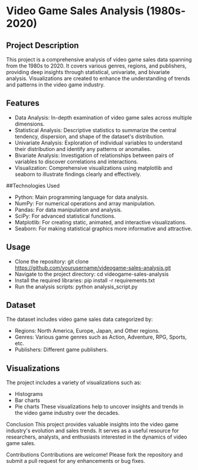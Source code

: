 # Video Game Sales Analysis (1980s-2020)
## Project Description
This project is a comprehensive analysis of video game sales data spanning from the 1980s to 2020. It covers various genres, regions, and publishers, providing deep insights through statistical, univariate, and bivariate analysis. Visualizations are created to enhance the understanding of trends and patterns in the video game industry.

## Features
- Data Analysis: In-depth examination of video game sales across multiple dimensions.
- Statistical Analysis: Descriptive statistics to summarize the central tendency, dispersion, and shape of the dataset's distribution.
- Univariate Analysis: Exploration of individual variables to understand their distribution and identify any patterns or anomalies.
- Bivariate Analysis: Investigation of relationships between pairs of variables to discover correlations and interactions.
- Visualization: Comprehensive visualizations using matplotlib and seaborn to illustrate findings clearly and effectively.

##Technologies Used
- Python: Main programming language for data analysis.
- NumPy: For numerical operations and array manipulation.
- Pandas: For data manipulation and analysis.
- SciPy: For advanced statistical functions.
- Matplotlib: For creating static, animated, and interactive visualizations.
- Seaborn: For making statistical graphics more informative and attractive.

## Usage
- Clone the repository: git clone https://github.com/yourusername/videogame-sales-analysis.git
- Navigate to the project directory: cd videogame-sales-analysis
- Install the required libraries: pip install -r requirements.txt
- Run the analysis scripts: python analysis_script.py

## Dataset
The dataset includes video game sales data categorized by:

- Regions: North America, Europe, Japan, and Other regions.
- Genres: Various game genres such as Action, Adventure, RPG, Sports, etc.
- Publishers: Different game publishers.

## Visualizations
The project includes a variety of visualizations such as:

- Histograms
- Bar charts
- Pie charts
These visualizations help to uncover insights and trends in the video game industry over the decades.

Conclusion
This project provides valuable insights into the video game industry's evolution and sales trends. It serves as a useful resource for researchers, analysts, and enthusiasts interested in the dynamics of video game sales.

Contributions
Contributions are welcome! Please fork the repository and submit a pull request for any enhancements or bug fixes.
